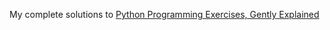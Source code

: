 My complete solutions to [Python Programming Exercises, Gently Explained](https://inventwithpython.com/pythongently/)
